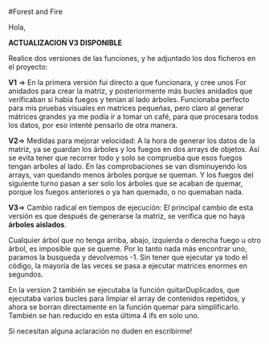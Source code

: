 #Forest and Fire


Hola,

**ACTUALIZACION V3 DISPONIBLE**

  Realice dos versiones de las funciones, y he adjuntado los dos ficheros en el proyecto:
  
  **V1** => En la primera versión fui directo a que funcionara,
  y cree unos For anidados para crear la matriz, y posteriormente más bucles anidados que verificaban si había fuegos y tenían al lado árboles. 
  Funcionaba perfecto para mis pruebas visuales en matrices pequeñas, pero claro al generar mátrices grandes ya me podía ir a tomar un café, 
  para que procesara todos los datos, por eso intenté pensarlo de otra manera.
  
  **V2**=> Medidas para mejorar velocidad:
  A la hora de generar los datos de la matriz, ya se guardan los árboles y los fuegos en dos arrays de objetos.
  Así se evita tener que recorrer todo y solo se comprueba que esos fuegos tengan arboles al lado.
  En las comprobaciones se van disminuyendo los arrays, van quedando menos árboles porque se queman. Y los fuegos del siguiente turno pasan a ser
  solo los árboles que se acaban de quemar, porque los fuegos anteriores o ya han quemado, o no quemaban nada. 
  

 **V3**=> Cambio radical en tiempos de ejecución:
 El principal cambio de esta versión es que después de generarse la matriz, se verifica que no haya **árboles aislados**. 
 
 Cualquier árbol que no tenga arriba, abajo, izquierda o derecha fuego u otro árbol, es imposible que se queme. Por lo tanto nada más encontrar uno, paramos la busqueda y devolvemos -1. Sin tener que ejecutar ya todo el código, la mayoría de las veces se pasa a ejecutar matrices enormes en segundos.
 
 En la version 2 también se ejecutaba la función quitarDuplicados, que ejecutaba varios bucles para limpiar el array de contenidos repetidos, y ahora se borran directamente en la función quemar para simplificarlo. También se han reducido en esta última 4 ifs en solo uno.
 
 

Si necesitan alguna aclaración no duden en escribirme!
  
